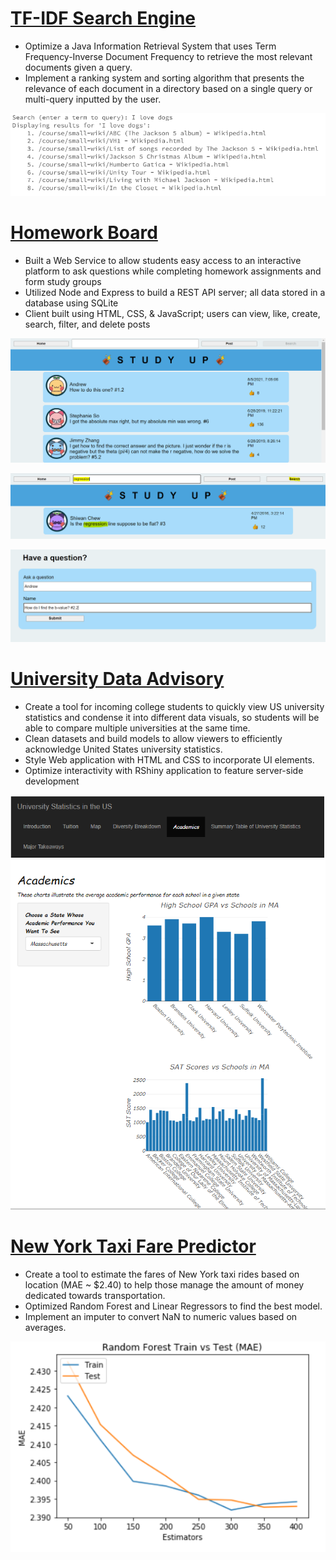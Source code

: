 # [TF-IDF Search Engine](https://github.com/amicha23/Search-Engine)
- Optimize a Java Information Retrieval System that uses Term Frequency-Inverse Document Frequency to retrieve the most relevant documents given a query. 
- Implement a ranking system and sorting algorithm that presents the relevance of each document in a directory based on a single query or multi-query inputted by the user.

!["Multi-query Search"](/images/queries.PNG)

# [Homework Board](https://github.com/amicha23/Homework-Board)
- Built a Web Service to allow students easy access to an interactive platform to ask questions while completing homework assignments and form study groups
- Utilized Node and Express to build a REST API server; all data stored in a database using SQLite
- Client built using HTML, CSS, & JavaScript; users can view, like, create, search, filter, and delete posts


!["view"](/images/view.PNG)




!["search"](/images/search.PNG)




!["post"](/images/create.PNG)








# [University Data Advisory](https://github.com/amicha23/University-Data)
- Create a tool for incoming college students to quickly view US university statistics and condense it into different data visuals, so students will be able to compare multiple universities at the same time.
- Clean datasets and build models to allow viewers to efficiently acknowledge United States university statistics.
- Style Web application with HTML and CSS to incorporate UI elements.
- Optimize interactivity with RShiny application to feature server-side development

!["Project 3 Illustration"](/images/University_Picture.PNG)

# [New York Taxi Fare Predictor](https://github.com/amicha23/Taxi_Fare_Predictor)
- Create a tool to estimate the fares of New York taxi rides based on location (MAE ~ $2.40) to help those manage the amount of money dedicated towards transportation.
-	Optimized Random Forest and Linear Regressors to find the best model.
-	Implement an imputer to convert NaN to numeric values based on averages.

!["Project 4 Illustration"](/images/MAE_Picture.PNG)
